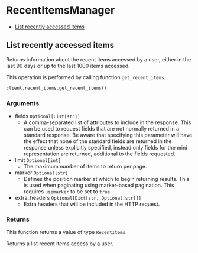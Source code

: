 # RecentItemsManager

- [List recently accessed items](#list-recently-accessed-items)

## List recently accessed items

Returns information about the recent items accessed
by a user, either in the last 90 days or up to the last
1000 items accessed.

This operation is performed by calling function `get_recent_items`.

```python
client.recent_items.get_recent_items()
```

### Arguments

- fields `Optional[List[str]]`
  - A comma-separated list of attributes to include in the response. This can be used to request fields that are not normally returned in a standard response. Be aware that specifying this parameter will have the effect that none of the standard fields are returned in the response unless explicitly specified, instead only fields for the mini representation are returned, additional to the fields requested.
- limit `Optional[int]`
  - The maximum number of items to return per page.
- marker `Optional[str]`
  - Defines the position marker at which to begin returning results. This is used when paginating using marker-based pagination. This requires `usemarker` to be set to `true`.
- extra_headers `Optional[Dict[str, Optional[str]]]`
  - Extra headers that will be included in the HTTP request.

### Returns

This function returns a value of type `RecentItems`.

Returns a list recent items access by a user.
